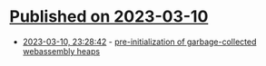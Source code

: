 # [Published on 2023-03-10](index.md)

* [2023-03-10, 23:28:42](https://lobste.rs/s/q6fwuh/pre_initialization_garbage_collected) - [pre-initialization of garbage-collected webassembly heaps](https://wingolog.org/archives/2023/03/10/pre-initialization-of-garbage-collected-webassembly-heaps)
